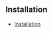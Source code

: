 ## Installation

* [Installation](https://doc.owncloud.org/server/latest/admin_manual/installation/)
